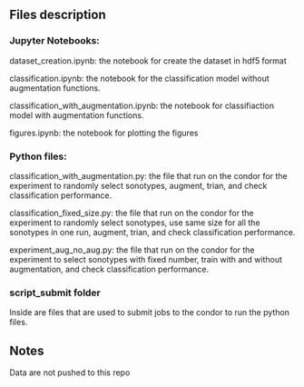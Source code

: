 ## Files description

### Jupyter Notebooks:

dataset_creation.ipynb: the notebook for create the dataset in hdf5 format

classification.ipynb: the notebook for the classification model without augmentation functions.

classification_with_augmentation.ipynb: the notebook for classifiaction model with augmentation functions.

figures.ipynb: the notebook for plotting the figures

### Python files:

classification_with_augmentation.py: the file that run on the condor for the experiment to randomly select sonotypes, augment, trian, and check classification performance.

classification_fixed_size.py: the file that run on the condor for the experiment to randomly select sonotypes, use same size for all the sonotypes in one run, augment, trian, and check classification performance.

experiment_aug_no_aug.py: the file that run on the condor for the experiment to select sonotypes with fixed number, train with and without augmentation, and check classification performance.

### script_submit folder

Inside are files that are used to submit jobs to the condor to run the python files.

## Notes

Data are not pushed to this repo

